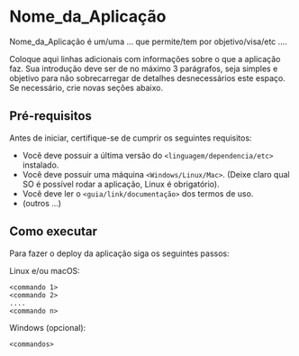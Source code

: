 # Nome_da_Aplicação

Nome_da_Aplicação é um/uma ... que permite/tem por objetivo/visa/etc .... 

Coloque aqui linhas adicionais com informações sobre o que a aplicação faz. Sua introdução deve ser de no máximo 3 parágrafos, seja simples e objetivo para não sobrecarregar de detalhes desnecessários este espaço. Se necessário, crie novas seções abaixo.

## Pré-requisitos

Antes de iniciar, certifique-se de cumprir os seguintes requisitos:
<!--- Estes são alguns exemplos de requisitos. Adicione, duplique e remove como necessário --->
* Você deve possuir a última versão do `<linguagem/dependencia/etc>` instalado.
* Você deve possuir uma máquina `<Windows/Linux/Mac>`. (Deixe claro qual SO é possível rodar a aplicação, Linux é obrigatório).
* Você deve ler o `<guia/link/documentação>` dos termos de uso.
* (outros ...)

## Como executar

Para fazer o deploy da aplicação siga os seguintes passos:

Linux e/ou macOS:
```
<commando 1>
<commando 2>
....
<commando n>
```

Windows (opcional):
```
<commandos>
